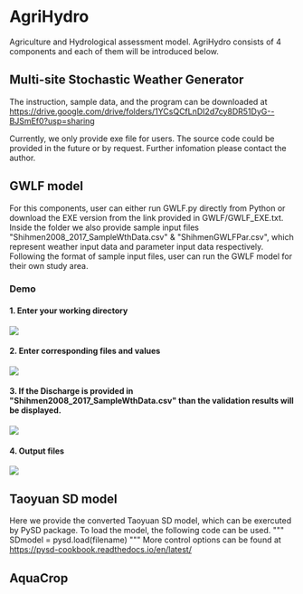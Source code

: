 # AgriHydro
Agriculture and Hydrological assessment model.
AgriHydro consists of 4 components and each of them will be introduced below.

## Multi-site Stochastic Weather Generator

The instruction, sample data, and the program can be downloaded at https://drive.google.com/drive/folders/1YCsQCfLnDI2d7cy8DR51DyG--BJSmEf0?usp=sharing

Currently, we only provide exe file for users. The source code could be provided in the future or by request. Further infomation please contact the author. 

## GWLF model
For this components, user can either run GWLF.py directly from Python or download the EXE version from the link provided in GWLF/GWLF_EXE.txt. Inside the folder we also provide sample input files "Shihmen2008_2017_SampleWthData.csv" & "ShihmenGWLFPar.csv", which represent weather input data and parameter input data respectively. Following the format of sample input files, user can run the GWLF model for their own study area.
### Demo 
#### 1. Enter your working directory

![](https://i.imgur.com/4SJTr09.png)

#### 2. Enter corresponding files and values

![](https://i.imgur.com/4gMF99J.png)

#### 3. If the Discharge is provided in "Shihmen2008_2017_SampleWthData.csv" than the validation results will be displayed. 

![](https://i.imgur.com/rNoad8Z.png)

#### 4. Output files

![](https://i.imgur.com/OEAY1o7.png)

## Taoyuan SD model
Here we provide the converted Taoyuan SD model, which can be exercuted by PySD package.
To load the model, the following code can be used.
"""
SDmodel = pysd.load(filename)
"""
More control options can be found at https://pysd-cookbook.readthedocs.io/en/latest/

## AquaCrop
